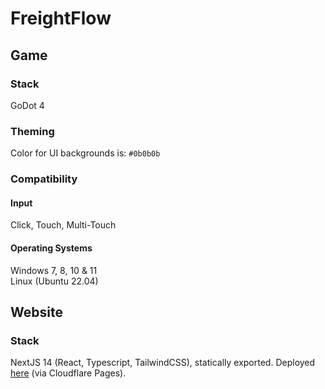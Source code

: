 # FreightFlow

## Game

### Stack
GoDot 4

### Theming
Color for UI backgrounds is: `#0b0b0b`

### Compatibility

#### Input
Click, Touch, Multi-Touch

#### Operating Systems
Windows 7, 8, 10 & 11\
Linux (Ubuntu 22.04)


## Website

### Stack

NextJS 14 (React, Typescript, TailwindCSS), statically exported.
Deployed [here](https://freightflow.elia.vc) (via Cloudflare Pages).

